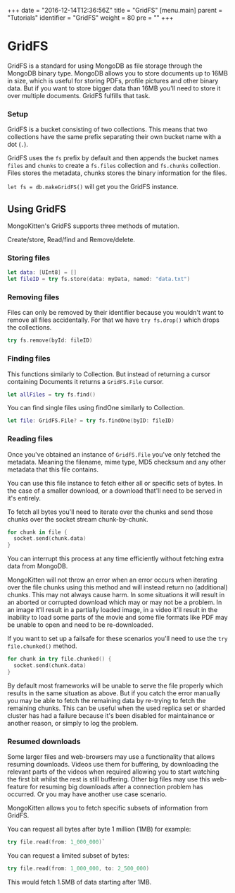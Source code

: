 +++
date = "2016-12-14T12:36:56Z"
title = "GridFS"
[menu.main]
  parent = "Tutorials"
  identifier = "GridFS"
  weight = 80
  pre = "<i class='fa'></i>"
+++

# GridFS

GridFS is a standard for using MongoDB as file storage through the MongoDB binary type. MongoDB allows you to store documents up to 16MB in size, which is useful for storing PDFs, profile pictures and other binary data. But if you want to store bigger data than 16MB you'll need to store it over multiple documents. GridFS fulfills that task.

### Setup

GridFS is a bucket consisting of two collections. This means that two collections have the same prefix separating their own bucket name with a dot (`.`).

GridFS uses the `fs` prefix by default and then appends the bucket names `files` and `chunks` to create a `fs.files` collection and `fs.chunks` collection. Files stores the metadata, chunks stores the binary information for the files.

`let fs = db.makeGridFS()` will get you the GridFS instance.

## Using GridFS

MongoKitten's GridFS supports three methods of mutation.

Create/store, Read/find and Remove/delete.

### Storing files

```swift
let data: [UInt8] = []
let fileID = try fs.store(data: myData, named: "data.txt")
```

### Removing files

Files can only be removed by their identifier because you wouldn't want to remove all files accidentally. For that we have `try fs.drop()` which drops the collections.

```swift
try fs.remove(byId: fileID)
```

### Finding files

This functions similarly to Collection. But instead of returning a cursor containing Documents it returns a `GridFS.File` cursor.

```swift
let allFiles = try fs.find()
```

You can find single files using findOne similarly to Collection.

```swift
let file: GridFS.File? = try fs.findOne(byID: fileID)
```

### Reading files

Once you've obtained an instance of `GridFS.File` you've only fetched the metadata. Meaning the filename, mime type, MD5 checksum and any other metadata that this file contains.

You can use this file instance to fetch either all or specific sets of bytes. In the case of a smaller download, or a download that'll need to be served in it's entirely.

To fetch all bytes you'll need to iterate over the chunks and send those chunks over the socket stream chunk-by-chunk.

```swift
for chunk in file {
  socket.send(chunk.data)
}
```

You can interrupt this process at any time efficiently without fetching extra data from MongoDB.

MongoKitten will not throw an error when an error occurs when iterating over the file chunks using this method and will instead return no (additional) chunks. This may not always cause harm. In some situations it will result in an aborted or corrupted download which may or may not be a problem. In an image it'll result in a partially loaded image, in a video it'll result in the inability to load some parts of the movie and some file formats like PDF may be unable to open and need to be re-downloaded.

If you want to set up a failsafe for these scenarios you'll need to use the `try file.chunked()` method.

```swift
for chunk in try file.chunked() {
  socket.send(chunk.data)
}
```

By default most frameworks will be unable to serve the file properly which results in the same situation as above. But if you catch the error manually you may be able to fetch the remaining data by re-trying to fetch the remaining chunks. This can be useful when the used replica set or sharded cluster has had a failure because it's been disabled for maintainance or another reason, or simply to log the problem.

### Resumed downloads

Some larger files and web-browsers may use a functionality that allows resuming downloads. Videos use them for buffering, by downloading the relevant parts of the videos when required allowing you to start watching the first bit whilst the rest is still buffering. Other big files may use this web-feature for resuming big downloads after a connection problem has occurred. Or you may have another use case scenario.

MongoKitten allows you to fetch specific subsets of information from GridFS.

You can request all bytes after byte 1 million (1MB) for example:

```swift
try file.read(from: 1_000_000)`
```

You can request a limited subset of bytes:

```swift
try file.read(from: 1_000_000, to: 2_500_000)
```

This would fetch 1.5MB of data starting after 1MB.
